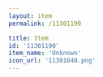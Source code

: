 ```yaml
---
layout: item
permalink: /11301190

title: Item
id: '11301190'
item_name: 'Unknown'
icon_url: '11301040.png'
---
```

